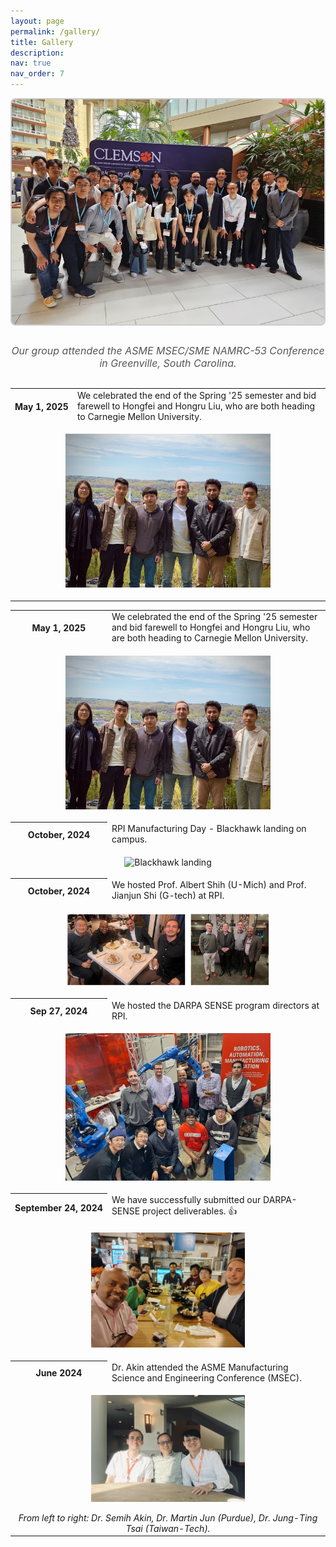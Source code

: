 ```yaml
---
layout: page
permalink: /gallery/
title: Gallery
description:  
nav: true
nav_order: 7
---
```



<div class="news">


  <!-- Photo Collage with Click Transition and Caption -->
  <div id="collage" style="margin-bottom: 30px; max-width: 600px; margin-left: auto; margin-right: auto; cursor: pointer; border: 2px solid #ccc; border-radius: 8px; overflow: hidden; height: 360px; position: relative;">
    <img src="../assets/img/MSEC_1.JPG" alt="Photo 1" style="position: absolute; width: 100%; height: 100%; object-fit: cover; top: 0; left: 0; opacity: 1; transition: opacity 0.6s ease;" />
    <img src="../assets/img/MSEC_2.JPG" alt="Photo 2" style="position: absolute; width: 100%; height: 100%; object-fit: cover; top: 0; left: 0; opacity: 0; transition: opacity 0.6s ease;" />
    <img src="../assets/img/MSEC_3.JPG" alt="Photo 3" style="position: absolute; width: 100%; height: 100%; object-fit: cover; top: 0; left: 0; opacity: 0; transition: opacity 0.6s ease;" />
    <img src="../assets/img/MSEC_4.JPG" alt="Photo 4" style="position: absolute; width: 100%; height: 100%; object-fit: cover; top: 0; left: 0; opacity: 0; transition: opacity 0.6s ease;" />
    <img src="../assets/img/MSEC_5.JPG" alt="Photo 5" style="position: absolute; width: 100%; height: 100%; object-fit: cover; top: 0; left: 0; opacity: 0; transition: opacity 0.6s ease;" />
    <img src="../assets/img/MSEC_6.JPG" alt="Photo 6" style="position: absolute; width: 100%; height: 100%; object-fit: cover; top: 0; left: 0; opacity: 0; transition: opacity 0.6s ease;" />
    <img src="../assets/img/MSEC_7.JPG" alt="Photo 7" style="position: absolute; width: 100%; height: 100%; object-fit: cover; top: 0; left: 0; opacity: 0; transition: opacity 0.6s ease;" />
  </div>

  <!-- Caption -->
  <div id="caption" style="max-width: 600px; margin: 0 auto 30px; text-align: center; font-style: italic; font-size: 1rem; color: #555;">
    Our group attended the ASME MSEC/SME NAMRC-53 Conference in Greenville, South Carolina.
  </div>

  <script>
    (function() {
      const collage = document.getElementById('collage');
      const images = collage.querySelectorAll('img');
      const caption = document.getElementById('caption');
      const captions = [
        "Our group attended the ASME MSEC/SME NAMRC-53 Conference in Greenville, South Carolina.",
        "Our group attended the ASME MSEC/SME NAMRC-53 Conference in Greenville, South Carolina.",
        "Our group attended the ASME MSEC/SME NAMRC-53 Conference in Greenville, South Carolina.",
        "Our group attended the ASME MSEC/SME NAMRC-53 Conference in Greenville, South Carolina.",
        "Our group attended the ASME MSEC/SME NAMRC-53 Conference in Greenville, South Carolina.",
        "Our group attended the ASME MSEC/SME NAMRC-53 Conference in Greenville, South Carolina.",
        "Our group attended the ASME MSEC/SME NAMRC-53 Conference in Greenville, South Carolina."
      ];
      let currentIndex = 0;

      collage.addEventListener('click', () => {
        images[currentIndex].style.opacity = 0;
        currentIndex = (currentIndex + 1) % images.length;
        images[currentIndex].style.opacity = 1;
        caption.textContent = captions[currentIndex];
      });
    })();
  </script>

  <!-- Existing content below -->
  <div class="table-responsive">
    <table class="table table-sm table-borderless">
      <tr>
        <th scope="row" style="white-space: nowrap;">May 1, 2025</th>
        <td>We celebrated the end of the Spring '25 semester and bid farewell to Hongfei and Hongru Liu, who are both heading to Carnegie Mellon University.</td>
      </tr>
      <tr>
        <td colspan="2" style="text-align: center;">
          <figure>
            <img src="../assets/img/Semi_Lab_Spring2025.jpg" alt="Spring 2025 Farewell" style="width:80%; max-width:500px;">                        
          </figure>
        </td>
      </tr>
      <!-- ... (rest of your existing table rows and images) ... -->
    </table>
  </div>
</div>

<script>
  // JavaScript for click transition on the collage
  const collage = document.getElementById('collage');
  const images = collage.querySelectorAll('img');
  let currentIndex = 0;

  collage.addEventListener('click', () => {
    images[currentIndex].style.opacity = 0;
    currentIndex = (currentIndex + 1) % images.length;
    images[currentIndex].style.opacity = 1;
  });
</script>


  <div class="table-responsive">
    <table class="table table-sm table-borderless">
      <tr>
        <th scope="row" style="white-space: nowrap;">May 1, 2025</th>
        <td>We celebrated the end of the Spring '25 semester and bid farewell to Hongfei and Hongru Liu, who are both heading to Carnegie Mellon University.</td>
      </tr>
      <tr>
        <td colspan="2" style="text-align: center;">
          <figure>
            <img src="../assets/img/Semi_Lab_Spring2025.jpg" alt="Spring 2025 Farewell" style="width:80%; max-width:500px;">                        
          </figure>
        </td>
      </tr>
      <tr>
        <th scope="row" style="white-space: nowrap;">October, 2024</th>
        <td>RPI Manufacturing Day - Blackhawk landing on campus.</td>
      </tr>
      <tr>
        <td colspan="2" style="text-align: center;">
          <figure>
            <img src="../assets/img/blackhawk.png" alt="Blackhawk landing" style="width:90%; max-width:500px; height:auto; max-height:1000px;">                        
          </figure>
        </td>
      </tr>
      <tr>
        <th scope="row" style="white-space: nowrap;">October, 2024</th>
        <td>We hosted Prof. Albert Shih (U-Mich) and Prof. Jianjun Shi (G-tech) at RPI.</td>
      </tr>
      <tr>
        <td colspan="2" style="text-align: center;">
          <figure>
            <img src="../assets/img/Alber_Shi.jpg" alt="Prof. Albert Shih Visit" style="width:80%; max-width:500px; height:auto; max-height:1000px;">                        
          </figure>
        </td>
      </tr>
      <tr>
        <th scope="row" style="white-space: nowrap;">Sep 27, 2024</th>
        <td>We hosted the DARPA SENSE program directors at RPI.</td>
      </tr>
      <tr>
        <td colspan="2" style="text-align: center;">
          <figure>
            <img src="../assets/img/DARPA_visit2.jpg" alt="DARPA Visit" style="width:80%; max-width:500px;">                        
          </figure>
        </td>
      </tr>
      <tr>
        <th scope="row" style="white-space: nowrap;">September 24, 2024</th>
        <td>We have successfully submitted our DARPA-SENSE project deliverables. <span class="star">&#128077;</span></td>
      </tr>
      <tr>
        <td colspan="2" style="text-align: center;">
          <figure>
            <img src="../assets/img/Darpa_dinner.jpg" alt="DARPA Dinner" style="width:60%; max-width:400px;">
          </figure>
        </td>
      </tr>
      <tr>
        <th scope="row" style="white-space: nowrap;">June 2024</th>
        <td>Dr. Akin attended the ASME Manufacturing Science and Engineering Conference (MSEC).</td>
      </tr>
      <tr>
        <td colspan="2" style="text-align: center;">
          <figure>
            <img src="../assets/img/martinjun_tim.jpg" alt="ASME MSEC Photo" style="width:60%; max-width:400px;">
          </figure>
          <i>From left to right: Dr. Semih Akin, Dr. Martin Jun (Purdue), Dr. Jung-Ting Tsai (Taiwan-Tech).</i>
        </td>
      </tr>  
